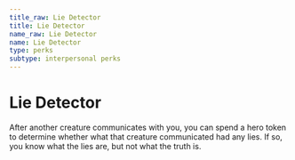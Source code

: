 ```yaml
---
title_raw: Lie Detector
title: Lie Detector
name_raw: Lie Detector
name: Lie Detector
type: perks
subtype: interpersonal perks
---
```


# Lie Detector

After another creature communicates with you, you can spend a hero token to determine whether what that creature communicated had any lies. If so, you know what the lies are, but not what the truth is.
